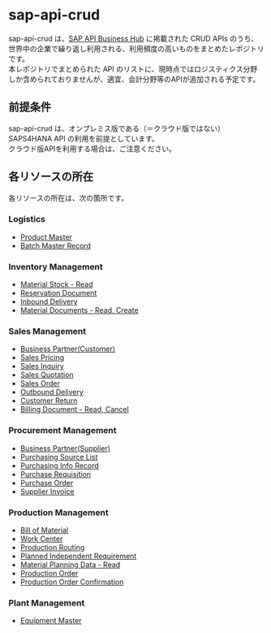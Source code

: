 # sap-api-crud
sap-api-crud は、[SAP API Business Hub](https://api.sap.com/) に掲載された CRUD APIs のうち、世界中の企業で繰り返し利用される、利用頻度の高いものをまとめたレポジトリです。  
本レポジトリでまとめられた API のリストに、現時点ではロジスティクス分野しか含められておりませんが、適宜、会計分野等のAPIが追加される予定です。  

## 前提条件  
sap-api-crud は、オンプレミス版である（＝クラウド版ではない）SAPS4HANA API の利用を前提としています。  
クラウド版APIを利用する場合は、ご注意ください。  

## 各リソースの所在  
各リソースの所在は、次の箇所です。  

### Logistics  

* [Product Master](https://api.sap.com/api/OP_API_PRODUCT_SRV_0001/overview)  
* [Batch Master Record](https://api.sap.com/api/OP_API_BATCH_SRV_0001/overview)  

### Inventory Management  

* [Material Stock - Read](https://api.sap.com/api/OP_API_MATERIAL_STOCK_SRV/overview)    
* [Reservation Document](https://api.sap.com/api/OP_API_RESERVATION_DOCUMENT_SRV_0001/overview)  
* [Inbound Delivery](https://api.sap.com/api/OP_API_INBOUND_DELIVERY_SRV_0002/overview)  
* [Material Documents - Read, Create](https://api.sap.com/api/OP_API_MATERIAL_DOCUMENT_SRV/overview)  

### Sales Management

* [Business Partner(Customer)](https://api.sap.com/api/OP_API_BUSINESS_PARTNER_SRV/overview) 
* [Sales Pricing](https://api.sap.com/api/OP_API_SLSPRCGCONDITIONRECORD_SRV_0001/overview)
* [Sales Inquiry](https://api.sap.com/api/OP_API_SALES_INQUIRY_SRV_0001/overview)
* [Sales Quotation](https://api.sap.com/api/OP_API_SALES_QUOTATION_SRV_0001/overview)
* [Sales Order](https://api.sap.com/api/OP_API_SALES_ORDER_SRV_0001/overview)  
* [Outbound Delivery](https://api.sap.com/api/OP_API_OUTBOUND_DELIVERY_SRV_0002/overview)  
* [Customer Return](https://api.sap.com/api/OP_API_CUSTOMER_RETURN_SRV_0001/overview)
* [Billing Document - Read, Cancel](https://api.sap.com/api/OP_API_BILLING_DOCUMENT_SRV_0001/overview)  

### Procurement Management  

* [Business Partner(Supplier)](https://api.sap.com/api/OP_API_BUSINESS_PARTNER_SRV/overview)  
* [Purchasing Source List](https://api.sap.com/api/OP_API_PURCHASING_SOURCE_SRV_0001/overview)  
* [Purchasing Info Record](https://api.sap.com/api/OP_API_INFORECORD_PROCESS_SRV_0001/overview)     
* [Purchase Requisition](https://api.sap.com/api/OP_API_PURCHASEREQ_PROCESS_SRV_0001/overview)  
* [Purchase Order](https://api.sap.com/api/OP_API_PURCHASEORDER_PROCESS_SRV_0001/overview)  
* [Supplier Invoice](https://api.sap.com/api/OP_API_SUPPLIERINVOICE_PROCESS_SRV/overview)  

### Production Management  

* [Bill of Material](https://api.sap.com/api/OP_API_BILL_OF_MATERIAL_SRV_0002/overview)  
* [Work Center](https://api.sap.com/api/OP_WORKCENTER_0001/overview)  
* [Production Routing](https://api.sap.com/api/OP_API_PRODUCTION_ROUTING_0001/overview)  
* [Planned Independent Requirement](https://api.sap.com/api/OP_API_PLND_INDEP_RQMT_SRV_0001/overview)   
* [Material Planning Data - Read](https://api.sap.com/api/OP_API_MRP_MATERIALS_SRV_01_0001/overview)   
* [Production Order](https://api.sap.com/api/OP_API_PRODUCTION_ORDER_2_SRV_0001/overview)  
* [Production Order Confirmation](https://api.sap.com/api/OP_API_PROD_ORDER_CONFIRMATIO_2_SRV_0001/overview)

### Plant Management  

* [Equipment Master](https://api.sap.com/api/OP_API_EQUIPMENT/overview)  